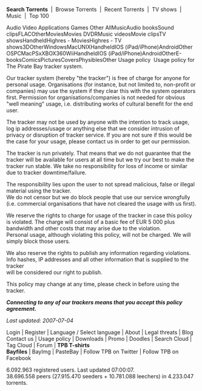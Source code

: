 **Search Torrents**  |  Browse Torrents  |  Recent Torrents  |  TV shows  |  Music  |  Top 100  
  
Audio Video Applications Games Other AllMusicAudio booksSound clipsFLACOtherMoviesMovies DVDRMusic videosMovie clipsTV showsHandheldHighres - MoviesHighres - TV shows3DOtherWindowsMacUNIXHandheldIOS (iPad/iPhone)AndroidOther OSPCMacPSxXBOX360WiiHandheldIOS (iPad/iPhone)AndroidOtherE-booksComicsPicturesCoversPhysiblesOther Usage policy  Usage policy for The Pirate Bay tracker system.

Our tracker system (hereby "the tracker") is free of charge for anyone for personal usage. Organisations (for instance, but not limited to, non-profit or companies) may use the system if they clear this with the system operators first. Permission for organisations/companies is not needed for obvious "well meaning" usage, i.e. distributing works of cultural benefit for the end user.

The tracker may not be used by anyone with the intention to track usage, log ip addresses/usage or anything else that we consider intrusion of privacy or disruption of tracker service. If you are not sure if this would be the case for your usage, please contact us in order to get our permission.

The tracker is run privately. That means that we do not guarantee that the tracker will be available for users at all time but we try our best to make the tracker run stable. We take no responsibility for loss of income or similar due to tracker downtime/failure.

The responsibility lies upon the user to not spread malicious, false or illegal material using the tracker.  
We do not censor but we do block people that use our service wrongfully (i.e. commercial organisations that have not cleared the usage with us first).

We reserve the rights to charge for usage of the tracker in case this policy is violated. The charge will consist of a basic fee of EUR 5 000 plus bandwidth and other costs that may arise due to the violation.  
Personal usage, although violating this policy, will not be charged. We will simply block those users.

We also reserve the rights to publish any information regarding violations. Info hashes, IP addresses and all other information that is supplied to the tracker  
will be considered our right to publish.

This policy may change at any time, please check in before using the tracker.

_**Connecting to any of our trackers means that you accept this policy agreement.**_

_Last updated: 2007-07-04_

Login | Register | Language / Select language | About | Legal threats | Blog  
Contact us | Usage policy | Downloads | Promo | Doodles | Search Cloud | Tag Cloud | Forum | **TPB T-shirts**  
**Bayfiles** | BayImg | PasteBay | Follow TPB on Twitter | Follow TPB on Facebook  

6.092.963 registered users. Last updated 07:00:07.  
38.696.558 peers (27.915.470 seeders + 10.781.088 leechers) in 4.233.047 torrents.